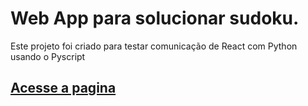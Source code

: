 # Web App para solucionar sudoku.
Este projeto foi criado para testar comunicação de React com Python usando o Pyscript

## <a href="https://thalestayson.github.io/solucionador-sudoku" >Acesse a pagina</a>
